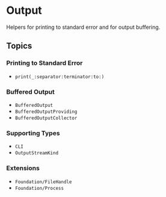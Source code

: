 # Output

Helpers for printing to standard error and for output buffering. 

## Topics

### Printing to Standard Error

- ``print(_:separator:terminator:to:)``

### Buffered Output

- ``BufferedOutput``
- ``BufferedOutputProviding``
- ``BufferedOutputCollector``

### Supporting Types

- ``CLI``
- ``OutputStreamKind``

### Extensions

- ``Foundation/FileHandle``
- ``Foundation/Process``
